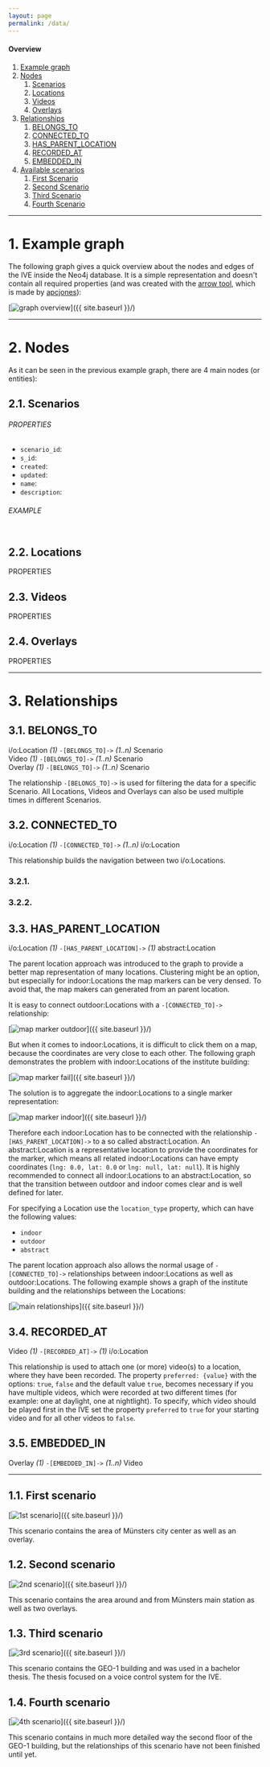 ```yaml
---
layout: page
permalink: /data/
---
```


#### Overview
1. [Example graph](#example-graph)
2. [Nodes](#nodes)
    1. [Scenarios](#scenarios)
    2. [Locations](#locations)
    3. [Videos](#videos)
    4. [Overlays](#overlays)
2. [Relationships](#relationships)
    1. [BELONGS_TO](#belongsto)
    2. [CONNECTED_TO](#connectedto)
    3. [HAS_PARENT_LOCATION](#hasparentlocation)
    4. [RECORDED_AT](#recordedat)
    5. [EMBEDDED_IN](#embeddedin)
3. [Available scenarios](#available-scenarios)
    1. [First Scenario](#first-scenario)
    2. [Second Scenario](#second-scenario)
    3. [Third Scenario](#third-scenario)
    4. [Fourth Scenario](#fourth-scenario)

***

# 1. Example graph

The following graph gives a quick overview about the nodes and edges of the IVE inside the Neo4j database. It is a simple representation and doesn't contain all required properties (and was created with the [arrow tool](http://www.apcjones.com/arrows/), which is made by [apcjones](https://github.com/apcj)):

[<img src="{{ site.baseurl }}/images/graph_overview.png" alt="graph overview" class="picture" />]({{ site.baseurl }}/)

***

# 2. Nodes

As it can be seen in the previous example graph, there are 4 main nodes (or entities):

## 2.1. Scenarios

###### PROPERTIES

* `scenario_id`:
* `s_id`:
* `created`:
* `updated`:
* `name`:
* `description`:

###### EXAMPLE

```json

```

## 2.2. Locations
PROPERTIES


## 2.3. Videos
PROPERTIES


## 2.4. Overlays
PROPERTIES

***

# 3. Relationships

## 3.1. BELONGS_TO

<span class="label label-location">i/o:Location</span> *(1)* `-[BELONGS_TO]->` *(1..n)* <span class="label label-scenario">Scenario</span><br>
<span class="label label-video">Video</span> *(1)* `-[BELONGS_TO]->` *(1..n)* <span class="label label-scenario">Scenario</span><br>
<span class="label label-overlay">Overlay</span> *(1)* `-[BELONGS_TO]->` *(1..n)* <span class="label label-scenario">Scenario</span><br>

The relationship `-[BELONGS_TO]->` is used for filtering the data for a specific <span class="label label-scenario">Scenario</span>. All <span class="label label-location">Locations</span>, <span class="label label-video">Videos</span> and <span class="label label-overlay">Overlays</span> can also be used multiple times in different <span class="label label-scenario">Scenarios</span>.


## 3.2. CONNECTED_TO

<span class="label label-location">i/o:Location</span> *(1)* `-[CONNECTED_TO]->` *(1..n)* <span class="label label-location">i/o:Location</span><br>

This relationship builds the navigation between two <span class="label label-location">i/o:Locations</span>.


### 3.2.1.


### 3.2.2.


## 3.3. HAS_PARENT_LOCATION

<span class="label label-location">i/o:Location</span> *(1)* `-[HAS_PARENT_LOCATION]->` *(1)* <span class="label label-abstract-location">abstract:Location</span><br>

The parent location approach was introduced to the graph to provide a better map representation of many locations. Clustering might be an option, but especially for <span class="label label-location">indoor:Locations</span> the map markers can be very densed. To avoid that, the map makers can generated from an parent location.

It is easy to connect <span class="label label-location">outdoor:Locations</span> with a `-[CONNECTED_TO]->` relationship:

[<img src="{{ site.baseurl }}/images/1_outdoor.png" alt="map marker outdoor" class="picture" />]({{ site.baseurl }}/)

But when it comes to <span class="label label-location">indoor:Locations</span>, it is difficult to click them on a map, because the coordinates are very close to each other. The following graph demonstrates the problem with <span class="label label-location">indoor:Locations</span> of the institute building:

[<img src="{{ site.baseurl }}/images/2_fail.png" alt="map marker fail" class="picture" />]({{ site.baseurl }}/)

The solution is to aggregate the <span class="label label-location">indoor:Locations</span> to a single marker representation:

[<img src="{{ site.baseurl }}/images/3_indoor.png" alt="map marker indoor" class="picture" />]({{ site.baseurl }}/)

Therefore each <span class="label label-location">indoor:Location</span> has to be connected with the relationship `-[HAS_PARENT_LOCATION]->` to a so called <span class="label label-abstract-location">abstract:Location</span>.
An <span class="label label-abstract-location">abstract:Location</span> is a representative location to provide the coordinates for the marker, which means all related <span class="label label-location">indoor:Locations</span> can have empty coordinates (`lng: 0.0, lat: 0.0` or `lng: null, lat: null`).
It is highly recommended to connect all <span class="label label-location">indoor:Locations</span> to an <span class="label label-abstract-location">abstract:Location</span>, so that the transition between outdoor and indoor comes clear and is well defined for later.

For specifying a <span class="label label-location">Location</span> use the `location_type` property, which can have the following values:
* `indoor`
* `outdoor`
* `abstract`

The parent location approach also allows the normal usage of `-[CONNECTED_TO]->` relationships between
<span class="label label-location">indoor:Locations</span> as well as <span class="label label-location">outdoor:Locations</span>. The following example shows a graph of the institute building and the relationships between the <span class="label label-location">Locations</span>:

[<img src="{{ site.baseurl }}/images/parent_location.png" alt="main relationships" class="picture" />]({{ site.baseurl }}/)

## 3.4. RECORDED_AT

<span class="label label-video">Video</span> *(1)* `-[RECORDED_AT]->` *(1)* <span class="label label-location">i/o:Location</span><br>

This relationship is used to attach one (or more) video(s) to a location, where they have been recorded. The property `preferred: {value}` with the options: `true`, `false` and the default value `true`, becomes necessary if you have multiple videos, which were recorded at two different times (for example: one at daylight, one at nightlight). To specify, which video should be played first in the IVE set the property `preferred` to `true` for your starting video and for all other videos to `false`.

## 3.5. EMBEDDED_IN

<span class="label label-overlay">Overlay</span> *(1)* `-[EMBEDDED_IN]->` *(1..n)* <span class="label label-video">Video</span><br>

***

## 1.1. First scenario

[<img src="{{ site.baseurl }}/images/scenario_1.png" alt="1st scenario" class="picture" />]({{ site.baseurl }}/)

This scenario contains the area of Münsters city center as well as an overlay.

## 1.2. Second scenario

[<img src="{{ site.baseurl }}/images/scenario_2.png" alt="2nd scenario" class="picture" />]({{ site.baseurl }}/)

This scenario contains the area around and from Münsters main station as well as two overlays.

## 1.3. Third scenario

[<img src="{{ site.baseurl }}/images/scenario_3.png" alt="3rd scenario" class="picture" />]({{ site.baseurl }}/)

This scenario contains the GEO-1 building and was used in a bachelor thesis. The thesis focused on a voice control system for the IVE.

## 1.4. Fourth scenario

[<img src="{{ site.baseurl }}/images/scenario_4.png" alt="4th scenario" class="picture" />]({{ site.baseurl }}/)

This scenario contains in much more detailed way the second floor of the GEO-1 building, but the relationships of this scenario have not been finished until yet.
